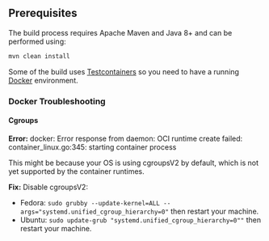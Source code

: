 ## Prerequisites

The build process requires Apache Maven and Java 8+ and can be performed using:

```bash
mvn clean install
```

Some of the build uses [Testcontainers](https://www.testcontainers.org) 
so you need to have a running [Docker](https://docs.docker.com/engine/install/) environment.

### Docker Troubleshooting

#### Cgroups

**Error:** docker: Error response from daemon: OCI runtime create failed: container_linux.go:345: starting container process

This might be because your OS is using cgroupsV2 by default, which is not yet supported by the container runtimes.

**Fix:** Disable cgroupsV2:

* Fedora: `sudo grubby --update-kernel=ALL --args="systemd.unified_cgroup_hierarchy=0"` then restart your machine.
* Ubuntu: `sudo update-grub "systemd.unified_cgroup_hierarchy=0""` then restart your machine.